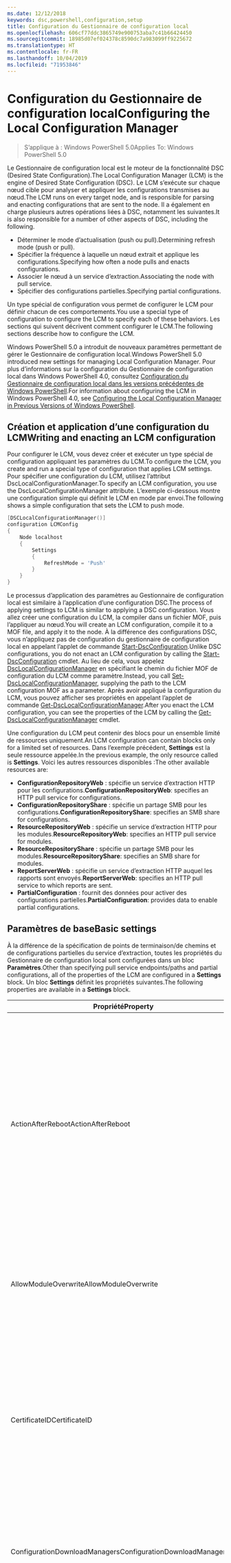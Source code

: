 ```yaml
---
ms.date: 12/12/2018
keywords: dsc,powershell,configuration,setup
title: Configuration du Gestionnaire de configuration local
ms.openlocfilehash: 606cf77ddc3865749e900753aba7c41b66424450
ms.sourcegitcommit: 18985d07ef024378c8590dc7a983099ff9225672
ms.translationtype: HT
ms.contentlocale: fr-FR
ms.lasthandoff: 10/04/2019
ms.locfileid: "71953846"
---
```

# <a name="configuring-the-local-configuration-manager"></a><span data-ttu-id="62757-103">Configuration du Gestionnaire de configuration local</span><span class="sxs-lookup"><span data-stu-id="62757-103">Configuring the Local Configuration Manager</span></span>

> <span data-ttu-id="62757-104">S’applique à : Windows PowerShell 5.0</span><span class="sxs-lookup"><span data-stu-id="62757-104">Applies To: Windows PowerShell 5.0</span></span>

<span data-ttu-id="62757-105">Le Gestionnaire de configuration local est le moteur de la fonctionnalité DSC (Desired State Configuration).</span><span class="sxs-lookup"><span data-stu-id="62757-105">The Local Configuration Manager (LCM) is the engine of Desired State Configuration (DSC).</span></span>
<span data-ttu-id="62757-106">Le LCM s’exécute sur chaque nœud cible pour analyser et appliquer les configurations transmises au nœud.</span><span class="sxs-lookup"><span data-stu-id="62757-106">The LCM runs on every target node, and is responsible for parsing and enacting configurations that are sent to the node.</span></span>
<span data-ttu-id="62757-107">Il a également en charge plusieurs autres opérations liées à DSC, notamment les suivantes.</span><span class="sxs-lookup"><span data-stu-id="62757-107">It is also responsible for a number of other aspects of DSC, including the following.</span></span>

- <span data-ttu-id="62757-108">Déterminer le mode d’actualisation (push ou pull).</span><span class="sxs-lookup"><span data-stu-id="62757-108">Determining refresh mode (push or pull).</span></span>
- <span data-ttu-id="62757-109">Spécifier la fréquence à laquelle un nœud extrait et applique les configurations.</span><span class="sxs-lookup"><span data-stu-id="62757-109">Specifying how often a node pulls and enacts configurations.</span></span>
- <span data-ttu-id="62757-110">Associer le nœud à un service d’extraction.</span><span class="sxs-lookup"><span data-stu-id="62757-110">Associating the node with pull service.</span></span>
- <span data-ttu-id="62757-111">Spécifier des configurations partielles.</span><span class="sxs-lookup"><span data-stu-id="62757-111">Specifying partial configurations.</span></span>

<span data-ttu-id="62757-112">Un type spécial de configuration vous permet de configurer le LCM pour définir chacun de ces comportements.</span><span class="sxs-lookup"><span data-stu-id="62757-112">You use a special type of configuration to configure the LCM to specify each of these behaviors.</span></span>
<span data-ttu-id="62757-113">Les sections qui suivent décrivent comment configurer le LCM.</span><span class="sxs-lookup"><span data-stu-id="62757-113">The following sections describe how to configure the LCM.</span></span>

<span data-ttu-id="62757-114">Windows PowerShell 5.0 a introduit de nouveaux paramètres permettant de gérer le Gestionnaire de configuration local.</span><span class="sxs-lookup"><span data-stu-id="62757-114">Windows PowerShell 5.0 introduced new settings for managing Local Configuration Manager.</span></span>
<span data-ttu-id="62757-115">Pour plus d’informations sur la configuration du Gestionnaire de configuration local dans Windows PowerShell 4.0, consultez [Configuration du Gestionnaire de configuration local dans les versions précédentes de Windows PowerShell](metaconfig4.md).</span><span class="sxs-lookup"><span data-stu-id="62757-115">For information about configuring the LCM in Windows PowerShell 4.0, see [Configuring the Local Configuration Manager in Previous Versions of Windows PowerShell](metaconfig4.md).</span></span>

## <a name="writing-and-enacting-an-lcm-configuration"></a><span data-ttu-id="62757-116">Création et application d’une configuration du LCM</span><span class="sxs-lookup"><span data-stu-id="62757-116">Writing and enacting an LCM configuration</span></span>

<span data-ttu-id="62757-117">Pour configurer le LCM, vous devez créer et exécuter un type spécial de configuration appliquant les paramètres du LCM.</span><span class="sxs-lookup"><span data-stu-id="62757-117">To configure the LCM, you create and run a special type of configuration that applies LCM settings.</span></span>
<span data-ttu-id="62757-118">Pour spécifier une configuration du LCM, utilisez l’attribut DscLocalConfigurationManager.</span><span class="sxs-lookup"><span data-stu-id="62757-118">To specify an LCM configuration, you use the DscLocalConfigurationManager attribute.</span></span>
<span data-ttu-id="62757-119">L’exemple ci-dessous montre une configuration simple qui définit le LCM en mode par envoi.</span><span class="sxs-lookup"><span data-stu-id="62757-119">The following shows a simple configuration that sets the LCM to push mode.</span></span>

```powershell
[DSCLocalConfigurationManager()]
configuration LCMConfig
{
    Node localhost
    {
        Settings
        {
            RefreshMode = 'Push'
        }
    }
}
```

<span data-ttu-id="62757-120">Le processus d’application des paramètres au Gestionnaire de configuration local est similaire à l’application d’une configuration DSC.</span><span class="sxs-lookup"><span data-stu-id="62757-120">The process of applying settings to LCM is similar to applying a DSC configuration.</span></span>
<span data-ttu-id="62757-121">Vous allez créer une configuration du LCM, la compiler dans un fichier MOF, puis l’appliquer au nœud.</span><span class="sxs-lookup"><span data-stu-id="62757-121">You will create an LCM configuration, compile it to a MOF file, and apply it to the node.</span></span>
<span data-ttu-id="62757-122">À la différence des configurations DSC, vous n’appliquez pas de configuration du gestionnaire de configuration local en appelant l’applet de commande [Start-DscConfiguration](/powershell/module/psdesiredstateconfiguration/start-dscconfiguration).</span><span class="sxs-lookup"><span data-stu-id="62757-122">Unlike DSC configurations, you do not enact an LCM configuration by calling the [Start-DscConfiguration](/powershell/module/psdesiredstateconfiguration/start-dscconfiguration) cmdlet.</span></span>
<span data-ttu-id="62757-123">Au lieu de cela, vous appelez [DscLocalConfigurationManager](/powershell/module/PSDesiredStateConfiguration/Set-DscLocalConfigurationManager) en spécifiant le chemin du fichier MOF de configuration du LCM comme paramètre.</span><span class="sxs-lookup"><span data-stu-id="62757-123">Instead, you call [Set-DscLocalConfigurationManager](/powershell/module/PSDesiredStateConfiguration/Set-DscLocalConfigurationManager), supplying the path to the LCM configuration MOF as a parameter.</span></span>
<span data-ttu-id="62757-124">Après avoir appliqué la configuration du LCM, vous pouvez afficher ses propriétés en appelant l’applet de commande [Get-DscLocalConfigurationManager](/powershell/module/PSDesiredStateConfiguration/Get-DscLocalConfigurationManager).</span><span class="sxs-lookup"><span data-stu-id="62757-124">After you enact the LCM configuration, you can see the properties of the LCM by calling the [Get-DscLocalConfigurationManager](/powershell/module/PSDesiredStateConfiguration/Get-DscLocalConfigurationManager) cmdlet.</span></span>

<span data-ttu-id="62757-125">Une configuration du LCM peut contenir des blocs pour un ensemble limité de ressources uniquement.</span><span class="sxs-lookup"><span data-stu-id="62757-125">An LCM configuration can contain blocks only for a limited set of resources.</span></span>
<span data-ttu-id="62757-126">Dans l’exemple précédent, **Settings** est la seule ressource appelée.</span><span class="sxs-lookup"><span data-stu-id="62757-126">In the previous example, the only resource called is **Settings**.</span></span>
<span data-ttu-id="62757-127">Voici les autres ressources disponibles :</span><span class="sxs-lookup"><span data-stu-id="62757-127">The other available resources are:</span></span>

* <span data-ttu-id="62757-128">**ConfigurationRepositoryWeb** : spécifie un service d’extraction HTTP pour les configurations.</span><span class="sxs-lookup"><span data-stu-id="62757-128">**ConfigurationRepositoryWeb**: specifies an HTTP pull service for configurations.</span></span>
* <span data-ttu-id="62757-129">**ConfigurationRepositoryShare** : spécifie un partage SMB pour les configurations.</span><span class="sxs-lookup"><span data-stu-id="62757-129">**ConfigurationRepositoryShare**: specifies an SMB share for configurations.</span></span>
* <span data-ttu-id="62757-130">**ResourceRepositoryWeb** : spécifie un service d’extraction HTTP pour les modules.</span><span class="sxs-lookup"><span data-stu-id="62757-130">**ResourceRepositoryWeb**: specifies an HTTP pull service for modules.</span></span>
* <span data-ttu-id="62757-131">**ResourceRepositoryShare** : spécifie un partage SMB pour les modules.</span><span class="sxs-lookup"><span data-stu-id="62757-131">**ResourceRepositoryShare**: specifies an SMB share for modules.</span></span>
* <span data-ttu-id="62757-132">**ReportServerWeb** : spécifie un service d’extraction HTTP auquel les rapports sont envoyés.</span><span class="sxs-lookup"><span data-stu-id="62757-132">**ReportServerWeb**: specifies an HTTP pull service to which reports are sent.</span></span>
* <span data-ttu-id="62757-133">**PartialConfiguration** : fournit des données pour activer des configurations partielles.</span><span class="sxs-lookup"><span data-stu-id="62757-133">**PartialConfiguration**: provides data to enable partial configurations.</span></span>

## <a name="basic-settings"></a><span data-ttu-id="62757-134">Paramètres de base</span><span class="sxs-lookup"><span data-stu-id="62757-134">Basic settings</span></span>

<span data-ttu-id="62757-135">À la différence de la spécification de points de terminaison/de chemins et de configurations partielles du service d’extraction, toutes les propriétés du Gestionnaire de configuration local sont configurées dans un bloc **Paramètres**.</span><span class="sxs-lookup"><span data-stu-id="62757-135">Other than specifying pull service endpoints/paths and partial configurations, all of the properties of the LCM are configured in a **Settings** block.</span></span>
<span data-ttu-id="62757-136">Un bloc **Settings** définit les propriétés suivantes.</span><span class="sxs-lookup"><span data-stu-id="62757-136">The following properties are available in a **Settings** block.</span></span>

|  <span data-ttu-id="62757-137">Propriété</span><span class="sxs-lookup"><span data-stu-id="62757-137">Property</span></span>  |  <span data-ttu-id="62757-138">Type</span><span class="sxs-lookup"><span data-stu-id="62757-138">Type</span></span>  |  <span data-ttu-id="62757-139">Description</span><span class="sxs-lookup"><span data-stu-id="62757-139">Description</span></span>   |
|----------- |------- |--------------- |
| <span data-ttu-id="62757-140">ActionAfterReboot</span><span class="sxs-lookup"><span data-stu-id="62757-140">ActionAfterReboot</span></span>| <span data-ttu-id="62757-141">string</span><span class="sxs-lookup"><span data-stu-id="62757-141">string</span></span>| <span data-ttu-id="62757-142">Spécifie le comportement après un redémarrage survenant pendant l’application d’une configuration.</span><span class="sxs-lookup"><span data-stu-id="62757-142">Specifies what happens after a reboot during the application of a configuration.</span></span> <span data-ttu-id="62757-143">Les valeurs possibles sont __ContinueConfiguration__ et __StopConfiguration__.</span><span class="sxs-lookup"><span data-stu-id="62757-143">The possible values are __"ContinueConfiguration"__ and __"StopConfiguration"__.</span></span> <ul><li> <span data-ttu-id="62757-144">__ContinueConfiguration__ : l’application de la configuration actuelle se poursuit après le redémarrage de l’ordinateur.</span><span class="sxs-lookup"><span data-stu-id="62757-144">__ContinueConfiguration__: Continue applying the current configuration after machine reboot.</span></span> <span data-ttu-id="62757-145">Il s’agit de la valeur par défaut</span><span class="sxs-lookup"><span data-stu-id="62757-145">This is the default value</span></span></li><li><span data-ttu-id="62757-146">__StopConfiguration__ : arrêter la configuration actuelle après le redémarrage de l’ordinateur.</span><span class="sxs-lookup"><span data-stu-id="62757-146">__StopConfiguration__: Stop the current configuration after machine reboot.</span></span></li></ul>|
| <span data-ttu-id="62757-147">AllowModuleOverwrite</span><span class="sxs-lookup"><span data-stu-id="62757-147">AllowModuleOverwrite</span></span>| <span data-ttu-id="62757-148">bool</span><span class="sxs-lookup"><span data-stu-id="62757-148">bool</span></span>| <span data-ttu-id="62757-149">__$TRUE__ si de nouvelles configurations téléchargées dans le service d’extraction sont autorisées à remplacer les anciennes sur le nœud cible.</span><span class="sxs-lookup"><span data-stu-id="62757-149">__$TRUE__ if new configurations downloaded from the pull service are allowed to overwrite the old ones on the target node.</span></span> <span data-ttu-id="62757-150">Autrement, définissez-la sur $FALSE.</span><span class="sxs-lookup"><span data-stu-id="62757-150">Otherwise, $FALSE.</span></span>|
| <span data-ttu-id="62757-151">CertificateID</span><span class="sxs-lookup"><span data-stu-id="62757-151">CertificateID</span></span>| <span data-ttu-id="62757-152">string</span><span class="sxs-lookup"><span data-stu-id="62757-152">string</span></span>| <span data-ttu-id="62757-153">Empreinte d’un certificat utilisée pour sécuriser les informations d’identification transmise dans une configuration.</span><span class="sxs-lookup"><span data-stu-id="62757-153">The thumbprint of a certificate used to secure credentials passed in a configuration.</span></span> <span data-ttu-id="62757-154">Pour plus d’informations, consultez [Want to secure credentials in Windows PowerShell Desired State Configuration](https://blogs.msdn.com/b/powershell/archive/2014/01/31/want-to-secure-credentials-in-windows-powershell-desired-state-configuration.aspx)? (Sécuriser les informations d’identification dans DSC Windows PowerShell).</span><span class="sxs-lookup"><span data-stu-id="62757-154">For more information see [Want to secure credentials in Windows PowerShell Desired State Configuration](https://blogs.msdn.com/b/powershell/archive/2014/01/31/want-to-secure-credentials-in-windows-powershell-desired-state-configuration.aspx)?.</span></span> <br> <span data-ttu-id="62757-155">__Remarque :__ ceci est géré automatiquement si vous utilisez le service d’extraction Azure Automation DSC.</span><span class="sxs-lookup"><span data-stu-id="62757-155">__Note:__ this is managed automatically if using Azure Automation DSC pull service.</span></span>|
| <span data-ttu-id="62757-156">ConfigurationDownloadManagers</span><span class="sxs-lookup"><span data-stu-id="62757-156">ConfigurationDownloadManagers</span></span>| <span data-ttu-id="62757-157">CimInstance[]</span><span class="sxs-lookup"><span data-stu-id="62757-157">CimInstance[]</span></span>| <span data-ttu-id="62757-158">Obsolète.</span><span class="sxs-lookup"><span data-stu-id="62757-158">Obsolete.</span></span> <span data-ttu-id="62757-159">Utilisez les blocs __ConfigurationRepositoryWeb__ et __ConfigurationRepositoryShare__ pour définir les points de terminaison du service d’extraction de configuration.</span><span class="sxs-lookup"><span data-stu-id="62757-159">Use __ConfigurationRepositoryWeb__ and __ConfigurationRepositoryShare__ blocks to define configuration pull service endpoints.</span></span>|
| <span data-ttu-id="62757-160">ConfigurationID</span><span class="sxs-lookup"><span data-stu-id="62757-160">ConfigurationID</span></span>| <span data-ttu-id="62757-161">string</span><span class="sxs-lookup"><span data-stu-id="62757-161">string</span></span>| <span data-ttu-id="62757-162">Pour la rétrocompatibilité avec des versions plus anciennes du service d’extraction.</span><span class="sxs-lookup"><span data-stu-id="62757-162">For backwards compatibility with older pull service versions.</span></span> <span data-ttu-id="62757-163">Un GUID qui identifie le fichier de configuration à obtenir d’un service d’extraction.</span><span class="sxs-lookup"><span data-stu-id="62757-163">A GUID that identifies the configuration file to get from a pull service.</span></span> <span data-ttu-id="62757-164">Le nœud extrait les configurations du service d’extraction si le nom du fichier de configuration MOF est ConfigurationID.mof.</span><span class="sxs-lookup"><span data-stu-id="62757-164">The node will pull configurations on the pull service if the name of the configuration MOF is named ConfigurationID.mof.</span></span><br> <span data-ttu-id="62757-165">__Remarque :__ Si vous définissez cette propriété, l’enregistrement du nœud auprès d’un service d’extraction avec __RegistrationKey__ ne fonctionne pas.</span><span class="sxs-lookup"><span data-stu-id="62757-165">__Note:__ If you set this property, registering the node with a pull service by using __RegistrationKey__ does not work.</span></span> <span data-ttu-id="62757-166">Pour plus d’informations, consultez [Configuration d’un client collecteur à l’aide des noms de configuration](../pull-server/pullClientConfigNames.md).</span><span class="sxs-lookup"><span data-stu-id="62757-166">For more information, see [Setting up a pull client with configuration names](../pull-server/pullClientConfigNames.md).</span></span>|
| <span data-ttu-id="62757-167">ConfigurationMode</span><span class="sxs-lookup"><span data-stu-id="62757-167">ConfigurationMode</span></span>| <span data-ttu-id="62757-168">string</span><span class="sxs-lookup"><span data-stu-id="62757-168">string</span></span> | <span data-ttu-id="62757-169">Spécifie de quelle façon le LCM applique réellement la configuration aux nœuds cibles.</span><span class="sxs-lookup"><span data-stu-id="62757-169">Specifies how the LCM actually applies the configuration to the target nodes.</span></span> <span data-ttu-id="62757-170">Les valeurs possibles sont __"ApplyOnly"__ , __"ApplyAndMonitor"__ et __"ApplyAndAutoCorrect"__ .</span><span class="sxs-lookup"><span data-stu-id="62757-170">Possible values are __"ApplyOnly"__,__"ApplyAndMonitor"__, and __"ApplyAndAutoCorrect"__.</span></span> <ul><li><span data-ttu-id="62757-171">__ApplyOnly__ : indique à DSC d’appliquer la configuration et de ne faire aucune autre opération, sauf si une nouvelle configuration est transmise au nœud cible ou est extraite d’un service.</span><span class="sxs-lookup"><span data-stu-id="62757-171">__ApplyOnly__: DSC applies the configuration and does nothing further unless a new configuration is pushed to the target node or when a new configuration is pulled from a service.</span></span> <span data-ttu-id="62757-172">Après l’application initiale d’une nouvelle configuration, DSC ne vérifie pas si le nœud cible est encore dans l’état précédemment configuré.</span><span class="sxs-lookup"><span data-stu-id="62757-172">After initial application of a new configuration, DSC does not check for drift from a previously configured state.</span></span> <span data-ttu-id="62757-173">Notez que DSC tente d’appliquer la configuration jusqu’à ce que l’opération aboutisse avant que __ApplyOnly__ ne prenne effet.</span><span class="sxs-lookup"><span data-stu-id="62757-173">Note that DSC will attempt to apply the configuration until it is successful before __ApplyOnly__ takes effect.</span></span> </li><li> <span data-ttu-id="62757-174">__ApplyAndMonitor__ : Il s'agit de la valeur par défaut.</span><span class="sxs-lookup"><span data-stu-id="62757-174">__ApplyAndMonitor__: This is the default value.</span></span> <span data-ttu-id="62757-175">indique au LCM d’appliquer chaque nouvelle configuration.</span><span class="sxs-lookup"><span data-stu-id="62757-175">The LCM applies any new configurations.</span></span> <span data-ttu-id="62757-176">Après l’application initiale d’une nouvelle configuration, DSC vérifie si le nœud cible est dans l’état souhaité et, si ce n’est pas le cas, signale l’écart dans les journaux.</span><span class="sxs-lookup"><span data-stu-id="62757-176">After initial application of a new configuration, if the target node drifts from the desired state, DSC reports the discrepancy in logs.</span></span> <span data-ttu-id="62757-177">Notez que DSC tente d’appliquer la configuration jusqu’à ce que l’opération aboutisse avant que __ApplyAndMonitor__ ne prenne effet.</span><span class="sxs-lookup"><span data-stu-id="62757-177">Note that DSC will attempt to apply the configuration until it is successful before __ApplyAndMonitor__ takes effect.</span></span></li><li><span data-ttu-id="62757-178">__ApplyAndAutoCorrect__ : indique à DSC d’appliquer chaque nouvelle configuration.</span><span class="sxs-lookup"><span data-stu-id="62757-178">__ApplyAndAutoCorrect__: DSC applies any new configurations.</span></span> <span data-ttu-id="62757-179">Après l’application initiale d’une nouvelle configuration, DSC vérifie si le nœud cible est dans l’état souhaité et, si ce n’est pas le cas, il signale l’écart dans les journaux, puis il réapplique la configuration actuelle.</span><span class="sxs-lookup"><span data-stu-id="62757-179">After initial application of a new configuration, if the target node drifts from the desired state, DSC reports the discrepancy in logs, and then re-applies the current configuration.</span></span></li></ul>|
| <span data-ttu-id="62757-180">ConfigurationModeFrequencyMins</span><span class="sxs-lookup"><span data-stu-id="62757-180">ConfigurationModeFrequencyMins</span></span>| <span data-ttu-id="62757-181">UInt32</span><span class="sxs-lookup"><span data-stu-id="62757-181">UInt32</span></span>| <span data-ttu-id="62757-182">Fréquence, en minutes, à laquelle la configuration actuelle est vérifiée et appliquée.</span><span class="sxs-lookup"><span data-stu-id="62757-182">How often, in minutes, the current configuration is checked and applied.</span></span> <span data-ttu-id="62757-183">Cette propriété est ignorée si la propriété ConfigurationMode est définie sur ApplyOnly.</span><span class="sxs-lookup"><span data-stu-id="62757-183">This property is ignored if the ConfigurationMode property is set to ApplyOnly.</span></span> <span data-ttu-id="62757-184">La valeur par défaut est 15.</span><span class="sxs-lookup"><span data-stu-id="62757-184">The default value is 15.</span></span>|
| <span data-ttu-id="62757-185">DebugMode</span><span class="sxs-lookup"><span data-stu-id="62757-185">DebugMode</span></span>| <span data-ttu-id="62757-186">string</span><span class="sxs-lookup"><span data-stu-id="62757-186">string</span></span>| <span data-ttu-id="62757-187">Les valeurs possibles sont __None__, __ForceModuleImport__ et __All__.</span><span class="sxs-lookup"><span data-stu-id="62757-187">Possible values are __None__, __ForceModuleImport__, and __All__.</span></span> <ul><li><span data-ttu-id="62757-188">Définissez cette propriété sur __None__ pour utiliser les ressources mises en cache.</span><span class="sxs-lookup"><span data-stu-id="62757-188">Set to __None__ to use cached resources.</span></span> <span data-ttu-id="62757-189">Il s’agit de la valeur par défaut qui doit être utilisée dans les scénarios de production.</span><span class="sxs-lookup"><span data-stu-id="62757-189">This is the default and should be used in production scenarios.</span></span></li><li><span data-ttu-id="62757-190">Définissez cette propriété sur __ForceModuleImport__ pour forcer le gestionnaire de configuration local à recharger tous les modules de ressources DSC, même ceux ayant déjà été chargés et mis en cache.</span><span class="sxs-lookup"><span data-stu-id="62757-190">Setting to __ForceModuleImport__, causes the LCM to reload any DSC resource modules, even if they have been previously loaded and cached.</span></span> <span data-ttu-id="62757-191">Ce comportement diminue les performances de DSC, car chaque module utilisé est systématiquement rechargé.</span><span class="sxs-lookup"><span data-stu-id="62757-191">This impacts the performance of DSC operations as each module is reloaded on use.</span></span> <span data-ttu-id="62757-192">En général, vous utilisez cette valeur lors du débogage d’une ressource.</span><span class="sxs-lookup"><span data-stu-id="62757-192">Typically you would use this value while debugging a resource</span></span></li><li><span data-ttu-id="62757-193">Dans cette version, __All__ est équivalent à __ForceModuleImport__</span><span class="sxs-lookup"><span data-stu-id="62757-193">In this release, __All__ is same as __ForceModuleImport__</span></span></li></ul> |
| <span data-ttu-id="62757-194">RebootNodeIfNeeded</span><span class="sxs-lookup"><span data-stu-id="62757-194">RebootNodeIfNeeded</span></span>| <span data-ttu-id="62757-195">bool</span><span class="sxs-lookup"><span data-stu-id="62757-195">bool</span></span>| <span data-ttu-id="62757-196">affectez la valeur `$true` pour autoriser les ressources à redémarrer le nœud à l’aide de l’indicateur `$global:DSCMachineStatus`.</span><span class="sxs-lookup"><span data-stu-id="62757-196">Set this to `$true` to allow resources to reboot the Node using the `$global:DSCMachineStatus` flag.</span></span> <span data-ttu-id="62757-197">Sinon, vous devez redémarrer manuellement le nœud.</span><span class="sxs-lookup"><span data-stu-id="62757-197">Otherwise, you will have to manually reboot the node for any configuration that requires it.</span></span> <span data-ttu-id="62757-198">La valeur par défaut est `$false`.</span><span class="sxs-lookup"><span data-stu-id="62757-198">The default value is `$false`.</span></span> <span data-ttu-id="62757-199">Pour utiliser ce paramètre lorsqu’une condition de redémarrage est imposée par autre chose que DSC (par exemple, Windows Installer), combinez ce paramètre avec la ressource __PendingReboot__ dans le module [ComputerManagementDsc](https://github.com/PowerShell/ComputerManagementDsc).</span><span class="sxs-lookup"><span data-stu-id="62757-199">To use this setting when a reboot condition is enacted by something other than DSC (such as Windows Installer), combine this setting with the __PendingReboot__ resource in the [ComputerManagementDsc](https://github.com/PowerShell/ComputerManagementDsc) module.</span></span>|
| <span data-ttu-id="62757-200">RefreshMode</span><span class="sxs-lookup"><span data-stu-id="62757-200">RefreshMode</span></span>| <span data-ttu-id="62757-201">string</span><span class="sxs-lookup"><span data-stu-id="62757-201">string</span></span>| <span data-ttu-id="62757-202">Spécifie de quelle façon le LCM obtient les configurations.</span><span class="sxs-lookup"><span data-stu-id="62757-202">Specifies how the LCM gets configurations.</span></span> <span data-ttu-id="62757-203">Les valeurs possibles sont __Disabled__, __Push__ et __Pull__.</span><span class="sxs-lookup"><span data-stu-id="62757-203">The possible values are __"Disabled"__, __"Push"__, and __"Pull"__.</span></span> <ul><li><span data-ttu-id="62757-204">__Disabled__ : les configurations DSC sont désactivées pour ce nœud.</span><span class="sxs-lookup"><span data-stu-id="62757-204">__Disabled__: DSC configurations are disabled for this node.</span></span></li><li> <span data-ttu-id="62757-205">__Push__ : lance les configurations en appelant l’applet de commande [Start-DscConfiguration](/powershell/module/psdesiredstateconfiguration/start-dscconfiguration).</span><span class="sxs-lookup"><span data-stu-id="62757-205">__Push__: Configurations are initiated by calling the [Start-DscConfiguration](/powershell/module/psdesiredstateconfiguration/start-dscconfiguration) cmdlet.</span></span> <span data-ttu-id="62757-206">Chaque configuration est immédiatement appliquée au nœud.</span><span class="sxs-lookup"><span data-stu-id="62757-206">The configuration is applied immediately to the node.</span></span> <span data-ttu-id="62757-207">Il s'agit de la valeur par défaut.</span><span class="sxs-lookup"><span data-stu-id="62757-207">This is the default value.</span></span></li><li><span data-ttu-id="62757-208">__Pull :__ le nœud est configuré pour vérifier régulièrement les configurations disponibles sur un service d’extraction ou un chemin SMB.</span><span class="sxs-lookup"><span data-stu-id="62757-208">__Pull:__ The node is configured to regularly check for configurations from a pull service or SMB path.</span></span> <span data-ttu-id="62757-209">Si cette propriété a la valeur __Pull__, vous devez spécifier un chemin HTTP (service) ou SMB (partage) dans un bloc __ConfigurationRepositoryWeb__ ou __ConfigurationRepositoryShare__.</span><span class="sxs-lookup"><span data-stu-id="62757-209">If this property is set to __Pull__, you must specify an HTTP (service) or SMB (share) path in a __ConfigurationRepositoryWeb__ or __ConfigurationRepositoryShare__ block.</span></span></li></ul>|
| <span data-ttu-id="62757-210">RefreshFrequencyMins</span><span class="sxs-lookup"><span data-stu-id="62757-210">RefreshFrequencyMins</span></span>| <span data-ttu-id="62757-211">Uint32</span><span class="sxs-lookup"><span data-stu-id="62757-211">Uint32</span></span>| <span data-ttu-id="62757-212">L’intervalle de temps, en minutes, auquel le LCM contrôle un service d’extraction pour obtenir des configurations mises à jour.</span><span class="sxs-lookup"><span data-stu-id="62757-212">The time interval, in minutes, at which the LCM checks a pull service to get updated configurations.</span></span> <span data-ttu-id="62757-213">Cette valeur est ignorée si le LCM n’est pas configuré en mode d’extraction.</span><span class="sxs-lookup"><span data-stu-id="62757-213">This value is ignored if the LCM is not configured in pull mode.</span></span> <span data-ttu-id="62757-214">La valeur par défaut est 30.</span><span class="sxs-lookup"><span data-stu-id="62757-214">The default value is 30.</span></span>|
| <span data-ttu-id="62757-215">ReportManagers</span><span class="sxs-lookup"><span data-stu-id="62757-215">ReportManagers</span></span>| <span data-ttu-id="62757-216">CimInstance[]</span><span class="sxs-lookup"><span data-stu-id="62757-216">CimInstance[]</span></span>| <span data-ttu-id="62757-217">Obsolète.</span><span class="sxs-lookup"><span data-stu-id="62757-217">Obsolete.</span></span> <span data-ttu-id="62757-218">Utilisez des blocs __ReportServerWeb__ pour définir un point de terminaison permettant d’envoyer les données de rapport à un service d’extraction.</span><span class="sxs-lookup"><span data-stu-id="62757-218">Use __ReportServerWeb__ blocks to define an endpoint to send reporting data to a pull service.</span></span>|
| <span data-ttu-id="62757-219">ResourceModuleManagers</span><span class="sxs-lookup"><span data-stu-id="62757-219">ResourceModuleManagers</span></span>| <span data-ttu-id="62757-220">CimInstance[]</span><span class="sxs-lookup"><span data-stu-id="62757-220">CimInstance[]</span></span>| <span data-ttu-id="62757-221">Obsolète.</span><span class="sxs-lookup"><span data-stu-id="62757-221">Obsolete.</span></span> <span data-ttu-id="62757-222">Utilisez des blocs __ResourceRepositoryWeb__ et __ResourceRepositoryShare__ pour définir respectivement les points de terminaison HTTP ou les chemins SMB du service d’extraction.</span><span class="sxs-lookup"><span data-stu-id="62757-222">Use __ResourceRepositoryWeb__ and __ResourceRepositoryShare__ blocks to define pull service HTTP endpoints or SMB paths, respectively.</span></span>|
| <span data-ttu-id="62757-223">PartialConfigurations</span><span class="sxs-lookup"><span data-stu-id="62757-223">PartialConfigurations</span></span>| <span data-ttu-id="62757-224">CimInstance</span><span class="sxs-lookup"><span data-stu-id="62757-224">CimInstance</span></span>| <span data-ttu-id="62757-225">Non implémentée.</span><span class="sxs-lookup"><span data-stu-id="62757-225">Not implemented.</span></span> <span data-ttu-id="62757-226">Ne pas utiliser.</span><span class="sxs-lookup"><span data-stu-id="62757-226">Do not use.</span></span>|
| <span data-ttu-id="62757-227">StatusRetentionTimeInDays</span><span class="sxs-lookup"><span data-stu-id="62757-227">StatusRetentionTimeInDays</span></span> | <span data-ttu-id="62757-228">UInt32</span><span class="sxs-lookup"><span data-stu-id="62757-228">UInt32</span></span>| <span data-ttu-id="62757-229">Nombre de jours pendant lesquels le LCM conserve l’état de la configuration actuelle.</span><span class="sxs-lookup"><span data-stu-id="62757-229">The number of days the LCM keeps the status of the current configuration.</span></span>|

> [!NOTE]
> <span data-ttu-id="62757-230">Le Gestionnaire de configuration local démarre le cycle **ConfigurationModeFrequencyMins** d’après les critères suivants :</span><span class="sxs-lookup"><span data-stu-id="62757-230">The LCM starts the **ConfigurationModeFrequencyMins** cycle based on:</span></span>
>
> - <span data-ttu-id="62757-231">Une nouvelle métaconfiguration est appliquée à l’aide de `Set-DscLocalConfigurationManager`</span><span class="sxs-lookup"><span data-stu-id="62757-231">A new metaconfig is applied using `Set-DscLocalConfigurationManager`</span></span>
> - <span data-ttu-id="62757-232">Un redémarrage de l’ordinateur est effectué</span><span class="sxs-lookup"><span data-stu-id="62757-232">A machine restart</span></span>
>
> <span data-ttu-id="62757-233">Pour toute condition où le processus du minuteur plante, le problème est détecté dans les 30 secondes et le cycle est redémarré.</span><span class="sxs-lookup"><span data-stu-id="62757-233">For any condition where the timer process experiences a crash, that will be detected within 30 seconds and the cycle will be restarted.</span></span>
> <span data-ttu-id="62757-234">Une opération simultanée pourrait retarder le démarrage du cycle. Si la durée de cette opération dépasse la fréquence du cycle configurée, le minuteur suivant ne démarrera pas.</span><span class="sxs-lookup"><span data-stu-id="62757-234">A concurrent operation could delay the cycle from being started, if the duration of this operation exceeds the configured cycle frequency, the next timer will not start.</span></span>
>
> <span data-ttu-id="62757-235">Par exemple, la métaconfiguration est configurée à une fréquence d’extraction de 15 minutes et une opération d’extraction a lieu à T1.</span><span class="sxs-lookup"><span data-stu-id="62757-235">Example, the metaconfig is configured at a 15 minute pull frequency and a pull occurs at T1.</span></span>  <span data-ttu-id="62757-236">Le nœud ne termine pas le travail avant 16 minutes.</span><span class="sxs-lookup"><span data-stu-id="62757-236">The Node does not finish work for 16 minutes.</span></span>  <span data-ttu-id="62757-237">Le premier cycle de 15 minutes est ignoré, et l’extraction suivante aura lieu à T1+15+15.</span><span class="sxs-lookup"><span data-stu-id="62757-237">The first 15 minute cycle is ignored, and next pull will happen at T1+15+15.</span></span>

## <a name="pull-service"></a><span data-ttu-id="62757-238">Service d’extraction</span><span class="sxs-lookup"><span data-stu-id="62757-238">Pull service</span></span>

<span data-ttu-id="62757-239">La configuration du LCM permet de définir les types de services d’extraction suivants :</span><span class="sxs-lookup"><span data-stu-id="62757-239">LCM configuration supports defining the following types of pull service endpoints:</span></span>

- <span data-ttu-id="62757-240">**Serveur de configuration** : un référentiel pour les configurations DSC.</span><span class="sxs-lookup"><span data-stu-id="62757-240">**Configuration server**: A repository for DSC configurations.</span></span> <span data-ttu-id="62757-241">Définissez les serveurs de configuration à l’aide des blocs **ConfigurationRepositoryWeb** (pour les serveurs web) et **ConfigurationRepositoryShare** (pour les serveurs SMB).</span><span class="sxs-lookup"><span data-stu-id="62757-241">Define configuration servers by using **ConfigurationRepositoryWeb** (for web-based servers) and **ConfigurationRepositoryShare** (for SMB-based servers) blocks.</span></span>
- <span data-ttu-id="62757-242">**Serveur de ressources** : référentiel pour les ressources DSC, packagées comme modules PowerShell.</span><span class="sxs-lookup"><span data-stu-id="62757-242">**Resource server**: A repository for DSC resources, packaged as PowerShell modules.</span></span> <span data-ttu-id="62757-243">Définissez les serveurs de ressources à l’aide des blocs **ResourceRepositoryWeb** (pour les serveurs web) et **ResourceRepositoryShare** (pour les serveurs SMB).</span><span class="sxs-lookup"><span data-stu-id="62757-243">Define resource servers by using **ResourceRepositoryWeb** (for web-based servers) and **ResourceRepositoryShare** (for SMB-based servers) blocks.</span></span>
- <span data-ttu-id="62757-244">**Serveur de rapports** : service vers lequel DSC envoie les données de rapports.</span><span class="sxs-lookup"><span data-stu-id="62757-244">**Report server**: A service that DSC sends report data to.</span></span> <span data-ttu-id="62757-245">Définissez les serveurs de rapports à l’aide des blocs **ReportServerWeb**.</span><span class="sxs-lookup"><span data-stu-id="62757-245">Define report servers by using **ReportServerWeb** blocks.</span></span> <span data-ttu-id="62757-246">Un serveur de rapports doit être un service web.</span><span class="sxs-lookup"><span data-stu-id="62757-246">A report server must be a web service.</span></span>

<span data-ttu-id="62757-247">Pour plus d’informations sur le service collecteur, consultez [Service collecteur Desired State Configuration](../pull-server/pullServer.md).</span><span class="sxs-lookup"><span data-stu-id="62757-247">For more details on pull service see, [Desired State Configuration Pull Service](../pull-server/pullServer.md).</span></span>

## <a name="configuration-server-blocks"></a><span data-ttu-id="62757-248">Blocs de serveur de configuration</span><span class="sxs-lookup"><span data-stu-id="62757-248">Configuration server blocks</span></span>

<span data-ttu-id="62757-249">Pour définir un serveur de configuration web, créez un bloc **ConfigurationRepositoryWeb**.</span><span class="sxs-lookup"><span data-stu-id="62757-249">To define a web-based configuration server, you create a **ConfigurationRepositoryWeb** block.</span></span>
<span data-ttu-id="62757-250">Un bloc **ConfigurationRepositoryWeb** définit les propriétés suivantes.</span><span class="sxs-lookup"><span data-stu-id="62757-250">A **ConfigurationRepositoryWeb** defines the following properties.</span></span>

|<span data-ttu-id="62757-251">Propriété</span><span class="sxs-lookup"><span data-stu-id="62757-251">Property</span></span>|<span data-ttu-id="62757-252">Type</span><span class="sxs-lookup"><span data-stu-id="62757-252">Type</span></span>|<span data-ttu-id="62757-253">Description</span><span class="sxs-lookup"><span data-stu-id="62757-253">Description</span></span>|
|---|---|---|
|<span data-ttu-id="62757-254">AllowUnsecureConnection</span><span class="sxs-lookup"><span data-stu-id="62757-254">AllowUnsecureConnection</span></span>|<span data-ttu-id="62757-255">bool</span><span class="sxs-lookup"><span data-stu-id="62757-255">bool</span></span>|<span data-ttu-id="62757-256">Définissez cette propriété sur **$TRUE** pour autoriser le nœud à se connecter au serveur sans authentification.</span><span class="sxs-lookup"><span data-stu-id="62757-256">Set to **$TRUE** to allow connections from the node to the server without authentication.</span></span> <span data-ttu-id="62757-257">Définissez-la sur **$FALSE** pour rendre l’authentification obligatoire.</span><span class="sxs-lookup"><span data-stu-id="62757-257">Set to **$FALSE** to require authentication.</span></span>|
|<span data-ttu-id="62757-258">CertificateID</span><span class="sxs-lookup"><span data-stu-id="62757-258">CertificateID</span></span>|<span data-ttu-id="62757-259">string</span><span class="sxs-lookup"><span data-stu-id="62757-259">string</span></span>|<span data-ttu-id="62757-260">Empreinte d’un certificat utilisée pour l’authentification auprès du serveur.</span><span class="sxs-lookup"><span data-stu-id="62757-260">The thumbprint of a certificate used to authenticate to the server.</span></span>|
|<span data-ttu-id="62757-261">ConfigurationNames</span><span class="sxs-lookup"><span data-stu-id="62757-261">ConfigurationNames</span></span>|<span data-ttu-id="62757-262">String[]</span><span class="sxs-lookup"><span data-stu-id="62757-262">String[]</span></span>|<span data-ttu-id="62757-263">Tableau des noms des configurations à extraire par le nœud cible.</span><span class="sxs-lookup"><span data-stu-id="62757-263">An array of names of configurations to be pulled by the target node.</span></span> <span data-ttu-id="62757-264">Ils sont utilisés uniquement si le nœud est enregistré auprès du service d’extraction à l’aide d’une propriété **RegistrationKey**.</span><span class="sxs-lookup"><span data-stu-id="62757-264">These are used only if the node is registered with the pull service by using a **RegistrationKey**.</span></span> <span data-ttu-id="62757-265">Pour plus d’informations, consultez [Configuration d’un client collecteur à l’aide des noms de configuration](../pull-server/pullClientConfigNames.md).</span><span class="sxs-lookup"><span data-stu-id="62757-265">For more information, see [Setting up a pull client with configuration names](../pull-server/pullClientConfigNames.md).</span></span>|
|<span data-ttu-id="62757-266">RegistrationKey</span><span class="sxs-lookup"><span data-stu-id="62757-266">RegistrationKey</span></span>|<span data-ttu-id="62757-267">string</span><span class="sxs-lookup"><span data-stu-id="62757-267">string</span></span>|<span data-ttu-id="62757-268">Un GUID sous lequel le nœud est enregistré auprès du service d’extraction.</span><span class="sxs-lookup"><span data-stu-id="62757-268">A GUID that registers the node with the pull service.</span></span> <span data-ttu-id="62757-269">Pour plus d’informations, consultez [Configuration d’un client collecteur à l’aide des noms de configuration](../pull-server/pullClientConfigNames.md).</span><span class="sxs-lookup"><span data-stu-id="62757-269">For more information, see [Setting up a pull client with configuration names](../pull-server/pullClientConfigNames.md).</span></span>|
|<span data-ttu-id="62757-270">ServerURL</span><span class="sxs-lookup"><span data-stu-id="62757-270">ServerURL</span></span>|<span data-ttu-id="62757-271">string</span><span class="sxs-lookup"><span data-stu-id="62757-271">string</span></span>|<span data-ttu-id="62757-272">L’URL du service de configuration.</span><span class="sxs-lookup"><span data-stu-id="62757-272">The URL of the configuration service.</span></span>|
|<span data-ttu-id="62757-273">ProxyURL\*</span><span class="sxs-lookup"><span data-stu-id="62757-273">ProxyURL\*</span></span>|<span data-ttu-id="62757-274">string</span><span class="sxs-lookup"><span data-stu-id="62757-274">string</span></span>|<span data-ttu-id="62757-275">URL du proxy http à utiliser lors de la communication avec le service de configuration.</span><span class="sxs-lookup"><span data-stu-id="62757-275">The URL of the http proxy to use when communicating with the configuration service.</span></span>|
|<span data-ttu-id="62757-276">ProxyCredential\*</span><span class="sxs-lookup"><span data-stu-id="62757-276">ProxyCredential\*</span></span>|<span data-ttu-id="62757-277">pscredential</span><span class="sxs-lookup"><span data-stu-id="62757-277">pscredential</span></span>|<span data-ttu-id="62757-278">Informations d’identification à utiliser pour le proxy http.</span><span class="sxs-lookup"><span data-stu-id="62757-278">Credential to use for the http proxy.</span></span>|

> [!NOTE]
> * <span data-ttu-id="62757-279">Pris en charge dans Windows 1809 et ultérieur.</span><span class="sxs-lookup"><span data-stu-id="62757-279">Supported in Windows versions 1809 and later.</span></span>

<span data-ttu-id="62757-280">Un exemple de script pour simplifier la valeur ConfigurationRepositoryWeb pour des nœuds locaux est disponible – consultez [Génération de configurations DSC](https://docs.microsoft.com/azure/automation/automation-dsc-onboarding#generating-dsc-metaconfigurations)</span><span class="sxs-lookup"><span data-stu-id="62757-280">An example script to simplify configuring the ConfigurationRepositoryWeb value for on-premises nodes is available - see [Generating DSC metaconfigurations](https://docs.microsoft.com/azure/automation/automation-dsc-onboarding#generating-dsc-metaconfigurations)</span></span>

<span data-ttu-id="62757-281">Pour définir un serveur de configuration SMB, créez un bloc **ConfigurationRepositoryShare**.</span><span class="sxs-lookup"><span data-stu-id="62757-281">To define an SMB-based configuration server, you create a **ConfigurationRepositoryShare** block.</span></span>
<span data-ttu-id="62757-282">Un bloc **ConfigurationRepositoryShare** définit les propriétés suivantes.</span><span class="sxs-lookup"><span data-stu-id="62757-282">A **ConfigurationRepositoryShare** defines the following properties.</span></span>

|<span data-ttu-id="62757-283">Propriété</span><span class="sxs-lookup"><span data-stu-id="62757-283">Property</span></span>|<span data-ttu-id="62757-284">Type</span><span class="sxs-lookup"><span data-stu-id="62757-284">Type</span></span>|<span data-ttu-id="62757-285">Description</span><span class="sxs-lookup"><span data-stu-id="62757-285">Description</span></span>|
|---|---|---|
|<span data-ttu-id="62757-286">Credential</span><span class="sxs-lookup"><span data-stu-id="62757-286">Credential</span></span>|<span data-ttu-id="62757-287">MSFT_Credential</span><span class="sxs-lookup"><span data-stu-id="62757-287">MSFT_Credential</span></span>|<span data-ttu-id="62757-288">Informations d’identification utilisées pour l’authentification auprès du partage SMB.</span><span class="sxs-lookup"><span data-stu-id="62757-288">The credential used to authenticate to the SMB share.</span></span>|
|<span data-ttu-id="62757-289">SourcePath</span><span class="sxs-lookup"><span data-stu-id="62757-289">SourcePath</span></span>|<span data-ttu-id="62757-290">string</span><span class="sxs-lookup"><span data-stu-id="62757-290">string</span></span>|<span data-ttu-id="62757-291">Chemin du partage SMB.</span><span class="sxs-lookup"><span data-stu-id="62757-291">The path of the SMB share.</span></span>|

## <a name="resource-server-blocks"></a><span data-ttu-id="62757-292">Blocs de serveur de ressources</span><span class="sxs-lookup"><span data-stu-id="62757-292">Resource server blocks</span></span>

<span data-ttu-id="62757-293">Pour définir un serveur de ressources web, créez un bloc **ResourceRepositoryWeb**.</span><span class="sxs-lookup"><span data-stu-id="62757-293">To define a web-based resource server, you create a **ResourceRepositoryWeb** block.</span></span>
<span data-ttu-id="62757-294">Un bloc **ResourceRepositoryWeb** définit les propriétés suivantes.</span><span class="sxs-lookup"><span data-stu-id="62757-294">A **ResourceRepositoryWeb** defines the following properties.</span></span>

|<span data-ttu-id="62757-295">Propriété</span><span class="sxs-lookup"><span data-stu-id="62757-295">Property</span></span>|<span data-ttu-id="62757-296">Type</span><span class="sxs-lookup"><span data-stu-id="62757-296">Type</span></span>|<span data-ttu-id="62757-297">Description</span><span class="sxs-lookup"><span data-stu-id="62757-297">Description</span></span>|
|---|---|---|
|<span data-ttu-id="62757-298">AllowUnsecureConnection</span><span class="sxs-lookup"><span data-stu-id="62757-298">AllowUnsecureConnection</span></span>|<span data-ttu-id="62757-299">bool</span><span class="sxs-lookup"><span data-stu-id="62757-299">bool</span></span>|<span data-ttu-id="62757-300">Définissez cette propriété sur **$TRUE** pour autoriser le nœud à se connecter au serveur sans authentification.</span><span class="sxs-lookup"><span data-stu-id="62757-300">Set to **$TRUE** to allow connections from the node to the server without authentication.</span></span> <span data-ttu-id="62757-301">Définissez-la sur **$FALSE** pour rendre l’authentification obligatoire.</span><span class="sxs-lookup"><span data-stu-id="62757-301">Set to **$FALSE** to require authentication.</span></span>|
|<span data-ttu-id="62757-302">CertificateID</span><span class="sxs-lookup"><span data-stu-id="62757-302">CertificateID</span></span>|<span data-ttu-id="62757-303">string</span><span class="sxs-lookup"><span data-stu-id="62757-303">string</span></span>|<span data-ttu-id="62757-304">Empreinte d’un certificat utilisée pour l’authentification auprès du serveur.</span><span class="sxs-lookup"><span data-stu-id="62757-304">The thumbprint of a certificate used to authenticate to the server.</span></span>|
|<span data-ttu-id="62757-305">RegistrationKey</span><span class="sxs-lookup"><span data-stu-id="62757-305">RegistrationKey</span></span>|<span data-ttu-id="62757-306">string</span><span class="sxs-lookup"><span data-stu-id="62757-306">string</span></span>|<span data-ttu-id="62757-307">Un GUID qui identifie le nœud inscrit auprès du service d’extraction.</span><span class="sxs-lookup"><span data-stu-id="62757-307">A GUID that identifies the node to the pull service.</span></span>|
|<span data-ttu-id="62757-308">ServerURL</span><span class="sxs-lookup"><span data-stu-id="62757-308">ServerURL</span></span>|<span data-ttu-id="62757-309">string</span><span class="sxs-lookup"><span data-stu-id="62757-309">string</span></span>|<span data-ttu-id="62757-310">URL du serveur de configuration.</span><span class="sxs-lookup"><span data-stu-id="62757-310">The URL of the configuration server.</span></span>|
|<span data-ttu-id="62757-311">ProxyURL\*</span><span class="sxs-lookup"><span data-stu-id="62757-311">ProxyURL\*</span></span>|<span data-ttu-id="62757-312">string</span><span class="sxs-lookup"><span data-stu-id="62757-312">string</span></span>|<span data-ttu-id="62757-313">URL du proxy http à utiliser lors de la communication avec le service de configuration.</span><span class="sxs-lookup"><span data-stu-id="62757-313">The URL of the http proxy to use when communicating with the configuration service.</span></span>|
|<span data-ttu-id="62757-314">ProxyCredential\*</span><span class="sxs-lookup"><span data-stu-id="62757-314">ProxyCredential\*</span></span>|<span data-ttu-id="62757-315">pscredential</span><span class="sxs-lookup"><span data-stu-id="62757-315">pscredential</span></span>|<span data-ttu-id="62757-316">Informations d’identification à utiliser pour le proxy http.</span><span class="sxs-lookup"><span data-stu-id="62757-316">Credential to use for the http proxy.</span></span>|

> [!NOTE]
> * <span data-ttu-id="62757-317">Pris en charge dans Windows 1809 et ultérieur.</span><span class="sxs-lookup"><span data-stu-id="62757-317">Supported in Windows versions 1809 and later.</span></span>

<span data-ttu-id="62757-318">Un exemple de script pour simplifier la configuration de la valeur ConfigurationRepositoryWeb pour des nœuds locaux est disponible – consultez [Génération de métaconfigurations DSC](https://docs.microsoft.com/azure/automation/automation-dsc-onboarding#generating-dsc-metaconfigurations)</span><span class="sxs-lookup"><span data-stu-id="62757-318">An example script to simplify configuring the ResourceRepositoryWeb value for on-premises nodes is available - see [Generating DSC metaconfigurations](https://docs.microsoft.com/azure/automation/automation-dsc-onboarding#generating-dsc-metaconfigurations)</span></span>

<span data-ttu-id="62757-319">Pour définir un serveur de ressources SMB, créez un bloc **ResourceRepositoryShare**.</span><span class="sxs-lookup"><span data-stu-id="62757-319">To define an SMB-based resource server, you create a **ResourceRepositoryShare** block.</span></span>
<span data-ttu-id="62757-320">Un bloc **ResourceRepositoryShare** définit les propriétés suivantes.</span><span class="sxs-lookup"><span data-stu-id="62757-320">**ResourceRepositoryShare** defines the following properties.</span></span>

|<span data-ttu-id="62757-321">Propriété</span><span class="sxs-lookup"><span data-stu-id="62757-321">Property</span></span>|<span data-ttu-id="62757-322">Type</span><span class="sxs-lookup"><span data-stu-id="62757-322">Type</span></span>|<span data-ttu-id="62757-323">Description</span><span class="sxs-lookup"><span data-stu-id="62757-323">Description</span></span>|
|---|---|---|
|<span data-ttu-id="62757-324">Credential</span><span class="sxs-lookup"><span data-stu-id="62757-324">Credential</span></span>|<span data-ttu-id="62757-325">MSFT_Credential</span><span class="sxs-lookup"><span data-stu-id="62757-325">MSFT_Credential</span></span>|<span data-ttu-id="62757-326">Informations d’identification utilisées pour l’authentification auprès du partage SMB.</span><span class="sxs-lookup"><span data-stu-id="62757-326">The credential used to authenticate to the SMB share.</span></span> <span data-ttu-id="62757-327">Pour obtenir un exemple de transmission d’informations d’identification, consultez [Configuration d’un serveur d’extraction SMB DSC](../pull-server/pullServerSMB.md)</span><span class="sxs-lookup"><span data-stu-id="62757-327">For an example of passing credentials, see [Setting up a DSC SMB pull server](../pull-server/pullServerSMB.md)</span></span>|
|<span data-ttu-id="62757-328">SourcePath</span><span class="sxs-lookup"><span data-stu-id="62757-328">SourcePath</span></span>|<span data-ttu-id="62757-329">string</span><span class="sxs-lookup"><span data-stu-id="62757-329">string</span></span>|<span data-ttu-id="62757-330">Chemin du partage SMB.</span><span class="sxs-lookup"><span data-stu-id="62757-330">The path of the SMB share.</span></span>|

## <a name="report-server-blocks"></a><span data-ttu-id="62757-331">Blocs de serveur de rapports</span><span class="sxs-lookup"><span data-stu-id="62757-331">Report server blocks</span></span>

<span data-ttu-id="62757-332">Pour définir un serveur de rapports, créez un bloc **ReportServerWeb**.</span><span class="sxs-lookup"><span data-stu-id="62757-332">To define a report server, you create a **ReportServerWeb** block.</span></span>
<span data-ttu-id="62757-333">Le rôle de serveur de rapports n’est pas compatible avec le service d’extraction basé sur SMB.</span><span class="sxs-lookup"><span data-stu-id="62757-333">The report server role is not compatible with SMB based pull service.</span></span>
<span data-ttu-id="62757-334">Un bloc **ReportServerWeb** définit les propriétés suivantes.</span><span class="sxs-lookup"><span data-stu-id="62757-334">**ReportServerWeb** defines the following properties.</span></span>

|<span data-ttu-id="62757-335">Propriété</span><span class="sxs-lookup"><span data-stu-id="62757-335">Property</span></span>|<span data-ttu-id="62757-336">Type</span><span class="sxs-lookup"><span data-stu-id="62757-336">Type</span></span>|<span data-ttu-id="62757-337">Description</span><span class="sxs-lookup"><span data-stu-id="62757-337">Description</span></span>|
|---|---|---|
|<span data-ttu-id="62757-338">AllowUnsecureConnection</span><span class="sxs-lookup"><span data-stu-id="62757-338">AllowUnsecureConnection</span></span>|<span data-ttu-id="62757-339">bool</span><span class="sxs-lookup"><span data-stu-id="62757-339">bool</span></span>|<span data-ttu-id="62757-340">Définissez cette propriété sur **$TRUE** pour autoriser le nœud à se connecter au serveur sans authentification.</span><span class="sxs-lookup"><span data-stu-id="62757-340">Set to **$TRUE** to allow connections from the node to the server without authentication.</span></span> <span data-ttu-id="62757-341">Définissez-la sur **$FALSE** pour rendre l’authentification obligatoire.</span><span class="sxs-lookup"><span data-stu-id="62757-341">Set to **$FALSE** to require authentication.</span></span>|
|<span data-ttu-id="62757-342">CertificateID</span><span class="sxs-lookup"><span data-stu-id="62757-342">CertificateID</span></span>|<span data-ttu-id="62757-343">string</span><span class="sxs-lookup"><span data-stu-id="62757-343">string</span></span>|<span data-ttu-id="62757-344">Empreinte d’un certificat utilisée pour l’authentification auprès du serveur.</span><span class="sxs-lookup"><span data-stu-id="62757-344">The thumbprint of a certificate used to authenticate to the server.</span></span>|
|<span data-ttu-id="62757-345">RegistrationKey</span><span class="sxs-lookup"><span data-stu-id="62757-345">RegistrationKey</span></span>|<span data-ttu-id="62757-346">string</span><span class="sxs-lookup"><span data-stu-id="62757-346">string</span></span>|<span data-ttu-id="62757-347">Un GUID qui identifie le nœud inscrit auprès du service d’extraction.</span><span class="sxs-lookup"><span data-stu-id="62757-347">A GUID that identifies the node to the pull service.</span></span>|
|<span data-ttu-id="62757-348">ServerURL</span><span class="sxs-lookup"><span data-stu-id="62757-348">ServerURL</span></span>|<span data-ttu-id="62757-349">string</span><span class="sxs-lookup"><span data-stu-id="62757-349">string</span></span>|<span data-ttu-id="62757-350">URL du serveur de configuration.</span><span class="sxs-lookup"><span data-stu-id="62757-350">The URL of the configuration server.</span></span>|
|<span data-ttu-id="62757-351">ProxyURL\*</span><span class="sxs-lookup"><span data-stu-id="62757-351">ProxyURL\*</span></span>|<span data-ttu-id="62757-352">string</span><span class="sxs-lookup"><span data-stu-id="62757-352">string</span></span>|<span data-ttu-id="62757-353">URL du proxy http à utiliser lors de la communication avec le service de configuration.</span><span class="sxs-lookup"><span data-stu-id="62757-353">The URL of the http proxy to use when communicating with the configuration service.</span></span>|
|<span data-ttu-id="62757-354">ProxyCredential\*</span><span class="sxs-lookup"><span data-stu-id="62757-354">ProxyCredential\*</span></span>|<span data-ttu-id="62757-355">pscredential</span><span class="sxs-lookup"><span data-stu-id="62757-355">pscredential</span></span>|<span data-ttu-id="62757-356">Informations d’identification à utiliser pour le proxy http.</span><span class="sxs-lookup"><span data-stu-id="62757-356">Credential to use for the http proxy.</span></span>|

> [!NOTE]
> * <span data-ttu-id="62757-357">Pris en charge dans Windows 1809 et ultérieur.</span><span class="sxs-lookup"><span data-stu-id="62757-357">Supported in Windows versions 1809 and later.</span></span>

<span data-ttu-id="62757-358">Un exemple de script pour simplifier la configuration de la valeur ReportServerWeb pour des nœuds locaux est disponible – consultez [Génération de métaconfigurations DSC](https://docs.microsoft.com/azure/automation/automation-dsc-onboarding#generating-dsc-metaconfigurations)</span><span class="sxs-lookup"><span data-stu-id="62757-358">An example script to simplify configuring the ReportServerWeb value for on-premises nodes is available - see [Generating DSC metaconfigurations](https://docs.microsoft.com/azure/automation/automation-dsc-onboarding#generating-dsc-metaconfigurations)</span></span>

## <a name="partial-configurations"></a><span data-ttu-id="62757-359">Configurations partielles</span><span class="sxs-lookup"><span data-stu-id="62757-359">Partial configurations</span></span>

<span data-ttu-id="62757-360">Pour définir une configuration partielle, créez un bloc **PartialConfiguration**.</span><span class="sxs-lookup"><span data-stu-id="62757-360">To define a partial configuration, you create a **PartialConfiguration** block.</span></span>
<span data-ttu-id="62757-361">Pour plus d’informations sur les configurations partielles, consultez [Configurations partielles DSC](../pull-server/partialConfigs.md).</span><span class="sxs-lookup"><span data-stu-id="62757-361">For more information about partial configurations, see [DSC Partial configurations](../pull-server/partialConfigs.md).</span></span>
<span data-ttu-id="62757-362">Un bloc **PartialConfiguration** définit les propriétés suivantes.</span><span class="sxs-lookup"><span data-stu-id="62757-362">**PartialConfiguration** defines the following properties.</span></span>

|<span data-ttu-id="62757-363">Propriété</span><span class="sxs-lookup"><span data-stu-id="62757-363">Property</span></span>|<span data-ttu-id="62757-364">Type</span><span class="sxs-lookup"><span data-stu-id="62757-364">Type</span></span>|<span data-ttu-id="62757-365">Description</span><span class="sxs-lookup"><span data-stu-id="62757-365">Description</span></span>|
|---|---|---|
|<span data-ttu-id="62757-366">ConfigurationSource</span><span class="sxs-lookup"><span data-stu-id="62757-366">ConfigurationSource</span></span>|<span data-ttu-id="62757-367">string[]</span><span class="sxs-lookup"><span data-stu-id="62757-367">string[]</span></span>|<span data-ttu-id="62757-368">Tableau des noms des serveurs de configuration, définis précédemment dans les blocs **ConfigurationRepositoryWeb** et **ConfigurationRepositoryShare**, à partir desquels la configuration partielle est extraite.</span><span class="sxs-lookup"><span data-stu-id="62757-368">An array of names of configuration servers, previously defined in **ConfigurationRepositoryWeb** and **ConfigurationRepositoryShare** blocks, where the partial configuration is pulled from.</span></span>|
|<span data-ttu-id="62757-369">DependsOn</span><span class="sxs-lookup"><span data-stu-id="62757-369">DependsOn</span></span>|<span data-ttu-id="62757-370">string{}</span><span class="sxs-lookup"><span data-stu-id="62757-370">string{}</span></span>|<span data-ttu-id="62757-371">Liste des noms des autres configurations à exécuter avant l’application de cette configuration partielle.</span><span class="sxs-lookup"><span data-stu-id="62757-371">A list of names of other configurations that must be completed before this partial configuration is applied.</span></span>|
|<span data-ttu-id="62757-372">Description</span><span class="sxs-lookup"><span data-stu-id="62757-372">Description</span></span>|<span data-ttu-id="62757-373">string</span><span class="sxs-lookup"><span data-stu-id="62757-373">string</span></span>|<span data-ttu-id="62757-374">Texte qui décrit la configuration partielle.</span><span class="sxs-lookup"><span data-stu-id="62757-374">Text used to describe the partial configuration.</span></span>|
|<span data-ttu-id="62757-375">ExclusiveResources</span><span class="sxs-lookup"><span data-stu-id="62757-375">ExclusiveResources</span></span>|<span data-ttu-id="62757-376">string[]</span><span class="sxs-lookup"><span data-stu-id="62757-376">string[]</span></span>|<span data-ttu-id="62757-377">Tableau des ressources exclusives de cette configuration partielle.</span><span class="sxs-lookup"><span data-stu-id="62757-377">An array of resources exclusive to this partial configuration.</span></span>|
|<span data-ttu-id="62757-378">RefreshMode</span><span class="sxs-lookup"><span data-stu-id="62757-378">RefreshMode</span></span>|<span data-ttu-id="62757-379">string</span><span class="sxs-lookup"><span data-stu-id="62757-379">string</span></span>|<span data-ttu-id="62757-380">Spécifie de quelle façon le gestionnaire de configuration local obtient cette configuration partielle.</span><span class="sxs-lookup"><span data-stu-id="62757-380">Specifies how the LCM gets this partial configuration.</span></span> <span data-ttu-id="62757-381">Les valeurs possibles sont __Disabled__, __Push__ et __Pull__.</span><span class="sxs-lookup"><span data-stu-id="62757-381">The possible values are __"Disabled"__, __"Push"__, and __"Pull"__.</span></span> <ul><li><span data-ttu-id="62757-382">__Disabled__ : désactive cette configuration partielle.</span><span class="sxs-lookup"><span data-stu-id="62757-382">__Disabled__: This partial configuration is disabled.</span></span></li><li> <span data-ttu-id="62757-383">__Push__ : la configuration partielle est transmise au nœud en appelant l’applet de commande [Publish-DscConfiguration](/powershell/module/PSDesiredStateConfiguration/Publish-DscConfiguration).</span><span class="sxs-lookup"><span data-stu-id="62757-383">__Push__: The partial configuration is pushed to the node by calling the [Publish-DscConfiguration](/powershell/module/PSDesiredStateConfiguration/Publish-DscConfiguration) cmdlet.</span></span> <span data-ttu-id="62757-384">Une fois que toutes les configurations partielles pour le nœud ont été obtenues d’un service en mode push ou pull, la configuration peut être démarrée en appelant `Start-DscConfiguration –UseExisting`.</span><span class="sxs-lookup"><span data-stu-id="62757-384">After all partial configurations for the node are either pushed or pulled from a service, the configuration can be started by calling `Start-DscConfiguration –UseExisting`.</span></span> <span data-ttu-id="62757-385">Il s'agit de la valeur par défaut.</span><span class="sxs-lookup"><span data-stu-id="62757-385">This is the default value.</span></span></li><li><span data-ttu-id="62757-386">__Pull :__ configure le nœud pour vérifier régulièrement si la configuration partielle est disponible sur un service d’extraction.</span><span class="sxs-lookup"><span data-stu-id="62757-386">__Pull:__ The node is configured to regularly check for partial configuration from a pull service.</span></span> <span data-ttu-id="62757-387">Si cette propriété a la valeur __Pull__, vous devez spécifier un service d’extraction dans une propriété __ConfigurationSource__.</span><span class="sxs-lookup"><span data-stu-id="62757-387">If this property is set to __Pull__, you must specify a pull service in a __ConfigurationSource__ property.</span></span> <span data-ttu-id="62757-388">Pour plus d’informations sur le service d’extraction Azure Automation, consultez [Vue d’ensemble d’Azure Automation DSC](https://docs.microsoft.com/azure/automation/automation-dsc-overview).</span><span class="sxs-lookup"><span data-stu-id="62757-388">For more information about Azure Automation pull service, see [Azure Automation DSC Overview](https://docs.microsoft.com/azure/automation/automation-dsc-overview).</span></span></li></ul>|
|<span data-ttu-id="62757-389">ResourceModuleSource</span><span class="sxs-lookup"><span data-stu-id="62757-389">ResourceModuleSource</span></span>|<span data-ttu-id="62757-390">string[]</span><span class="sxs-lookup"><span data-stu-id="62757-390">string[]</span></span>|<span data-ttu-id="62757-391">Tableau des noms des serveurs de ressources à partir desquels télécharger les ressources nécessaires pour cette configuration partielle.</span><span class="sxs-lookup"><span data-stu-id="62757-391">An array of the names of resource servers from which to download required resources for this partial configuration.</span></span> <span data-ttu-id="62757-392">Ces noms doivent être ceux des points de terminaison du service définis précédemment dans les blocs **ResourceRepositoryWeb** et **ResourceRepositoryShare**.</span><span class="sxs-lookup"><span data-stu-id="62757-392">These names must refer to service endpoints previously defined in **ResourceRepositoryWeb** and **ResourceRepositoryShare** blocks.</span></span>|

<span data-ttu-id="62757-393">__Remarque :__ les configurations partielles sont prises en charge avec Azure Automation DSC, mais une seule configuration peut être extraite du compte Automation de chaque nœud.</span><span class="sxs-lookup"><span data-stu-id="62757-393">__Note:__ partial configurations are supported with Azure Automation DSC, but only one configuration can be pulled from each automation account per node.</span></span>

## <a name="see-also"></a><span data-ttu-id="62757-394">Voir aussi</span><span class="sxs-lookup"><span data-stu-id="62757-394">See Also</span></span>

### <a name="concepts"></a><span data-ttu-id="62757-395">Concepts</span><span class="sxs-lookup"><span data-stu-id="62757-395">Concepts</span></span>
[<span data-ttu-id="62757-396">Vue d’ensemble de la configuration d'état souhaité</span><span class="sxs-lookup"><span data-stu-id="62757-396">Desired State Configuration Overview</span></span>](../overview/overview.md)

[<span data-ttu-id="62757-397">Bien démarrer avec Azure Automation DSC</span><span class="sxs-lookup"><span data-stu-id="62757-397">Getting started with Azure Automation DSC</span></span>](https://docs.microsoft.com/azure/automation/automation-dsc-getting-started)

### <a name="other-resources"></a><span data-ttu-id="62757-398">Autres ressources</span><span class="sxs-lookup"><span data-stu-id="62757-398">Other Resources</span></span>

[<span data-ttu-id="62757-399">Set-DscLocalConfigurationManager</span><span class="sxs-lookup"><span data-stu-id="62757-399">Set-DscLocalConfigurationManager</span></span>](/powershell/module/PSDesiredStateConfiguration/Set-DscLocalConfigurationManager)

[<span data-ttu-id="62757-400">Configuration d’un client collecteur à l’aide du nom de configuration</span><span class="sxs-lookup"><span data-stu-id="62757-400">Setting up a pull client with configuration names</span></span>](../pull-server/pullClientConfigNames.md)
